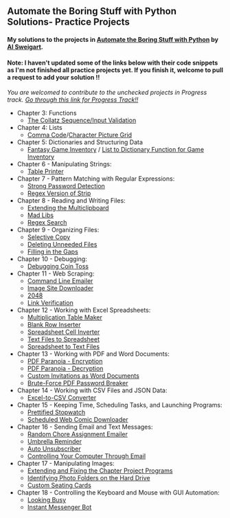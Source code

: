 ## Automate the Boring Stuff with Python Solutions- Practice Projects
#### My solutions to the projects in [Automate the Boring Stuff with Python](https://github.com/Kranthi-Guribilli/Automate-the-Boring-Stuff-With-Python-Solutions/blob/main/AutomateTheBoringStuff.pdf) by [AI Sweigart](http://alsweigart.com/).<br>
####  Note: I haven't updated some of the links below with their code snippets as I'm not finished all practice projects yet. If you finish it, welcome to pull a request to add your solution !!
*You are welcomed to contribute to the unchecked projects in Progress track. [Go through this link for Progress Track!!](https://github.com/Kranthi-Guribilli/Automate-the-Boring-Stuff-With-Python-Solutions/issues/1)*
* Chapter 3: Functions
  * [The Collatz Sequence/Input Validation](https://github.com/Kranthi-Guribilli/Automate-the-Boring-Stuff-With-Python-Solutions/blob/main/Solutions-PracticeProjects/Collatz.ipynb)
* Chapter 4: Lists
  * [Comma Code](https://github.com/Kranthi-Guribilli/Automate-the-Boring-Stuff-With-Python-Solutions/blob/main/Solutions-PracticeProjects/CommaCode.ipynb)/[Character Picture Grid](https://github.com/Kranthi-Guribilli/Automate-the-Boring-Stuff-With-Python-Solutions/blob/main/Solutions-PracticeProjects/Character%20picture%20grid.ipynb)
* Chapter 5: Dictionaries and Structuring Data
  * [Fantasy Game Inventory](https://github.com/Kranthi-Guribilli/Automate-the-Boring-Stuff-With-Python-Solutions/blob/main/Solutions-PracticeProjects/Fantasy%20Game%20Inventory.ipynb) / [List to Dictionary Function for Game Inventory](https://github.com/Kranthi-Guribilli/Automate-the-Boring-Stuff-With-Python-Solutions/blob/main/Solutions-PracticeProjects/List%20to%20dictionary(Function%20for%20Game%20Inventory).ipynb)
* Chapter 6 - Manipulating Strings:
  * [Table Printer](https://github.com/Kranthi-Guribilli/Automate-the-Boring-Stuff-With-Python-Solutions/blob/main/Solutions-PracticeProjects/TablePrinter.ipynb)
* Chapter 7 - Pattern Matching with Regular Expressions:
  * [Strong Password Detection]()
  * [Regex Version of Strip]()
* Chapter 8 - Reading and Writing Files:
  * [Extending the Multiclipboard]()
  * [Mad Libs]()
  * [Regex Search]()
* Chapter 9 - Organizing Files:
  * [Selective Copy]()
  * [Deleting Unneeded Files]()
  * [Filling in the Gaps]()
* Chapter 10 - Debugging:
  * [Debugging Coin Toss]()
* Chapter 11 - Web Scraping:
  * [Command Line Emailer]()
  * [Image Site Downloader]()
  * [2048]()
  * [Link Verification]()
* Chapter 12 - Working with Excel Spreadsheets:
  * [Multiplication Table Maker]()
  * [Blank Row Inserter]()
  * [Spreadsheet Cell Inverter]()
  * [Text Files to Spreadsheet]()
  * [Spreadsheet to Text Files]()
* Chapter 13 - Working with PDF and Word Documents:
  * [PDF Paranoia - Encryption]()
  * [PDF Paranoia - Decryption]()
  * [Custom Invitations as Word Documents]()
  * [Brute-Force PDF Password Breaker]()
* Chapter 14 - Working with CSV Files and JSON Data:
  * [Excel-to-CSV Converter]()
* Chapter 15 - Keeping Time, Scheduling Tasks, and Launching Programs:
  * [Prettified Stopwatch]()
  * [Scheduled Web Comic Downloader]()
* Chapter 16 - Sending Email and Text Messages:
  * [Random Chore Assignment Emailer]()
  * [Umbrella Reminder]()
  * [Auto Unsubscriber]()
  * [Controlling Your Computer Through Email]()
* Chapter 17 - Manipulating Images:
  * [Extending and Fixing the Chapter Project Programs]()
  * [Identifying Photo Folders on the Hard Drive]()
  * [Custom Seating Cards]()
* Chapter 18 - Controlling the Keyboard and Mouse with GUI Automation:
  * [Looking Busy]()
  * [Instant Messenger Bot]()
